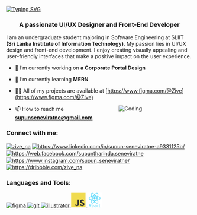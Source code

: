 [![Typing SVG](https://readme-typing-svg.demolab.com?font=Fira+Code&pause=1000&color=0A9396&center=true&random=false&width=435&lines=Hello+There+!+I+Am+Supun+Seneviratne)](https://git.io/typing-svg)

<h3 align="center">A passionate UI/UX Designer and Front-End Developer</h3>

I am an undergraduate student majoring in Software Engineering at SLIIT **(Sri Lanka Institute of Information Technology)**. My passion lies in UI/UX design and front-end development. I enjoy creating visually appealing and user-friendly interfaces that make a positive impact on the user experience.


- 🔭 I’m currently working on **a Corporate Portal Design**

- 🌱 I’m currently learning **MERN**

- 👨‍💻 All of my projects are available at [https://www.figma.com/@Zive](https://www.figma.com/@Zive)
 <img align="right" alt="Coding" width="200" src="https://github.com/Zive2001/Zive2001/assets/132709960/4a431d0f-c692-4cd0-ba94-274120021d43">

- 📫 How to reach me **supunseneviratne@gmail.com**

<h3 align="left">Connect with me:</h3>
<p align="left">
<a href="https://twitter.com/zive_na" target="blank"><img align="center" src="https://raw.githubusercontent.com/rahuldkjain/github-profile-readme-generator/master/src/images/icons/Social/twitter.svg" alt="zive_na" height="30" width="40" /></a>
<a href="https://linkedin.com/in/https://www.linkedin.com/in/supun-seneviratne-a9331125b/" target="blank"><img align="center" src="https://raw.githubusercontent.com/rahuldkjain/github-profile-readme-generator/master/src/images/icons/Social/linked-in-alt.svg" alt="https://www.linkedin.com/in/supun-seneviratne-a9331125b/" height="30" width="40" /></a>
<a href="https://fb.com/https://web.facebook.com/supuntharinda.seneviratne" target="blank"><img align="center" src="https://raw.githubusercontent.com/rahuldkjain/github-profile-readme-generator/master/src/images/icons/Social/facebook.svg" alt="https://web.facebook.com/supuntharinda.seneviratne" height="30" width="40" /></a>
<a href="https://instagram.com/https://www.instagram.com/supun_seneviratne/" target="blank"><img align="center" src="https://raw.githubusercontent.com/rahuldkjain/github-profile-readme-generator/master/src/images/icons/Social/instagram.svg" alt="https://www.instagram.com/supun_seneviratne/" height="30" width="40" /></a>
<a href="https://dribbble.com/https://dribbble.com/zive_na" target="blank"><img align="center" src="https://raw.githubusercontent.com/rahuldkjain/github-profile-readme-generator/master/src/images/icons/Social/dribbble.svg" alt="https://dribbble.com/zive_na" height="30" width="40" /></a>
</p>

<h3 align="left">Languages and Tools:</h3>
<p align="left"> <a href="https://www.figma.com/" target="_blank" rel="noreferrer"> <img src="https://www.vectorlogo.zone/logos/figma/figma-icon.svg" alt="figma" width="40" height="40"/> </a> <a href="https://git-scm.com/" target="_blank" rel="noreferrer"> <img src="https://www.vectorlogo.zone/logos/git-scm/git-scm-icon.svg" alt="git" width="40" height="40"/> </a> <a href="https://www.adobe.com/in/products/illustrator.html" target="_blank" rel="noreferrer"> <img src="https://www.vectorlogo.zone/logos/adobe_illustrator/adobe_illustrator-icon.svg" alt="illustrator" width="40" height="40"/> </a> <a href="https://developer.mozilla.org/en-US/docs/Web/JavaScript" target="_blank" rel="noreferrer"> <img src="https://raw.githubusercontent.com/devicons/devicon/master/icons/javascript/javascript-original.svg" alt="javascript" width="40" height="40"/> </a> <a href="https://reactjs.org/" target="_blank" rel="noreferrer"> <img src="https://raw.githubusercontent.com/devicons/devicon/master/icons/react/react-original-wordmark.svg" alt="react" width="40" height="40"/> </a> </p>
